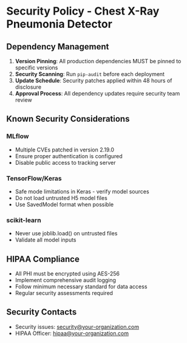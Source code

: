 # Security Policy - Chest X-Ray Pneumonia Detector

## Dependency Management

1. **Version Pinning**: All production dependencies MUST be pinned to specific versions
2. **Security Scanning**: Run `pip-audit` before each deployment
3. **Update Schedule**: Security patches applied within 48 hours of disclosure
4. **Approval Process**: All dependency updates require security team review

## Known Security Considerations

### MLflow
- Multiple CVEs patched in version 2.19.0
- Ensure proper authentication is configured
- Disable public access to tracking server

### TensorFlow/Keras
- Safe mode limitations in Keras - verify model sources
- Do not load untrusted H5 model files
- Use SavedModel format when possible

### scikit-learn
- Never use joblib.load() on untrusted files
- Validate all model inputs

## HIPAA Compliance

- All PHI must be encrypted using AES-256
- Implement comprehensive audit logging
- Follow minimum necessary standard for data access
- Regular security assessments required

## Security Contacts

- Security issues: security@your-organization.com
- HIPAA Officer: hipaa@your-organization.com
